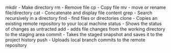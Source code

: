 mkdir - Make directory
rm - Remove file
cp - Copy file
mv - move or rename file/directory
cat - Concatenate and display file content
grep - Search recursively in a directory
find - find files or directories
clone - Copies an existing remote repository to your local machine
status - Shows the status of changes as untracted 
add - adds file changes from the working directory to the staging area
commit - Takes the staged snapshot and saves it to the project history
push - Uploads local branch commits to the remote repository
